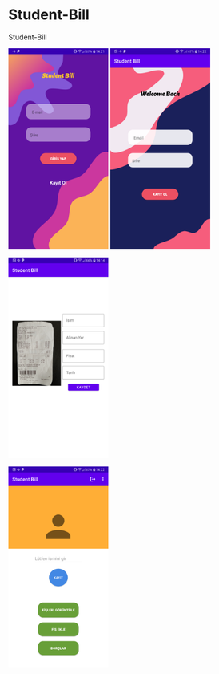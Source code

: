 # Student-Bill
 Student-Bill
 

 

  
  
<p align="left">
<a href = ""><img src="https://github.com/mahmut-salih-cicek/Student-Bill/blob/main/Screenshot_20220418-142158.png?raw=true" width="200px"></a>
<a href = ""><img src="https://github.com/mahmut-salih-cicek/Student-Bill/blob/main/Screenshot_20220418-142206.png?raw=true" width="200px"></a>
 
<a href = ""><img src="https://github.com/mahmut-salih-cicek/Student-Bill/blob/main/Screenshot_20220418-141451.png?raw=true" width="200px"></a>
 
<a href = ""><img src="https://github.com/mahmut-salih-cicek/Student-Bill/blob/main/Screenshot_20220418-142247.png?raw=true" width="200px"></a>
</p>
 

 
